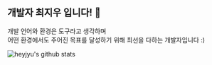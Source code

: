 <h2>
  개발자 최지우 입니다! 👋
</h2>

개발 언어와 환경은 도구라고 생각하며 
<br />
어떤 환경에서도 주어진 목표를 달성하기 위해 최선을 다하는 개발자입니다 :)

![heyjyu's github stats](https://github-readme-stats.vercel.app/api?username=heyjyu&show_icons=true)

<!--
**heyjyu/heyjyu** is a ✨ _special_ ✨ repository because its `README.md` (this file) appears on your GitHub profile.

Here are some ideas to get you started:

- 🔭 I’m currently working on ...
- 🌱 I’m currently learning ...
- 👯 I’m looking to collaborate on ...
- 🤔 I’m looking for help with ...
- 💬 Ask me about ...
- 📫 How to reach me: ...
- 😄 Pronouns: ...
- ⚡ Fun fact: ...
-->
